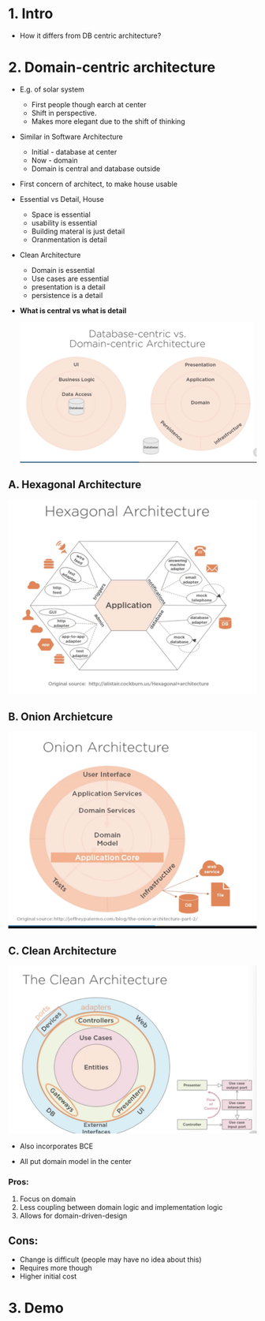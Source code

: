 # 1. Intro

- How it differs from DB centric architecture?



# 2. Domain-centric architecture

- E.g. of solar system

  - First people though earch at center
  - Shift in perspective.
  - Makes more elegant due to the shift of thinking

- Similar in Software Architecture

  - Initial - database at center
  - Now - domain
  - Domain is central and database outside

- First concern of architect, to make house usable

- Essential vs Detail, House

  - Space is essential
  - usability is essential
  - Building materal is just detail
  - Oranmentation is detail

- Clean Architecture

  - Domain is essential
  - Use cases are essential
  - presentation is a detail
  - persistence is a detail

- **What is central vs what is detail**

  ![image-20211121214923446](2_domain_centric/image-20211121214923446.png)

## A. Hexagonal Architecture

![image-20211121214952945](2_domain_centric/image-20211121214952945.png)

## B. Onion Archietcure

![image-20211121215015833](2_domain_centric/image-20211121215015833.png)



## C. Clean Architecture

![image-20211121215047155](2_domain_centric/image-20211121215047155.png)

- Also incorporates BCE



- All put domain model in the center

### Pros:

1. Focus on domain
2. Less coupling between domain logic and implementation logic
3. Allows for domain-driven-design



## Cons:

- Change is difficult (people may have no idea about this)
- Requires more though
- Higher initial cost





# 3. Demo

